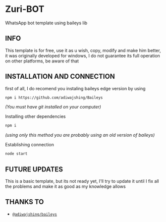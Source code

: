 # Zuri-BOT
WhatsApp bot template using baileys lib

## INFO
This template is for free, use it as u wish, copy, modify and make him better, it was originally developed for windows, I do not guarantee its full operation on other platforms, be aware of that

## INSTALLATION AND CONNECTION
first of all, I do recomend you instaling baileys edge version by using

```bash
npm i https://github.com/adiwajshing/Baileys
```
*(You must have git installed on your computer)*


Installing other dependencies 

```bash
npm i
```
*(using only this method you are probably using an old version of baileys)*


Establishing connection

```bash
node start
```

## FUTURE UPDATES
This is a basic template, but its not ready yet, I'll try to update it until I fix all the problems and make it as good as my knowledge allows

## THANKS TO
* [`@adiwajshing/baileys`](https://github.com/adiwajshing/baileys)



